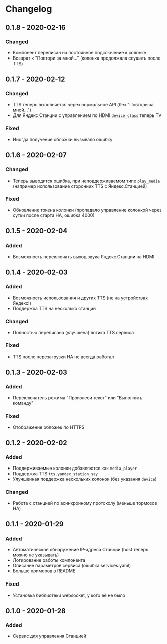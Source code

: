 # Changelog

## 0.1.8 - 2020-02-16

### Changed

- Компонент переписан на постоянное подключение к колонке
- Возврат к "Повтори за мной..." (колонка продолжала слушать после TTS)

## 0.1.7 - 2020-02-12

### Changed

- TTS теперь выполняется через нормальное API (без "Повтори за мной...")
- Для Яндекс Станции с управлением по HDMI `device_class` теперь TV

### Fixed

- Иногда получение обложки вызывало ошибку

## 0.1.6 - 2020-02-07

### Changed

- Теперь выводится ошибка, при неподдерживаемом типе `play_media` (например использование сторонних TTS с Яндекс.Станцией) 

### Fixed

- Обновление токена колонки (пропадало управление колонкой через сутки после старта HA, ошибка 4000)

## 0.1.5 - 2020-02-04

### Added

- Возможность переключать выход звука Яндекс.Станции на HDMI

## 0.1.4 - 2020-02-03

### Added

- Возможность использования и других TTS (не на устройствах Яндекс!)
- Поддержка TTS на несколько станций

### Changed

- Полностью переписана (улучшена) логика TTS сервиса

### Fixed

- TTS после перезагрузки HA не всегда работал

## 0.1.3 - 2020-02-03

### Added

- Переключатель режима "Произнеси текст" или "Выполнить команду"

### Fixed

- Отображение обложек по HTTPS

## 0.1.2 - 2020-02-02

### Added

- Поддерживаемые колонки добавляются как `media_player`
- Поддержка TTS `tts.yandex_station_say`
- Улучшенная поддержка нескольких колонок (без указания `device`)

### Changed

- Работа с станцией по асинхронному протоколу (меньше тормозов HA)

## 0.1.1 - 2020-01-29

### Added

- Автоматическое обнаружение IP-адреса Станции (host теперь можно не указывать)
- Логирование работы компонента
- Описание параметров сервиса (ошибка services.yaml)
- Больше примеров в README

### Fixed

- Установка библиотеки websocket, у кого её не было

## 0.1.0 - 2020-01-28

### Added

- Сервис для управления Станцией